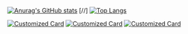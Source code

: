 [![Anurag's GitHub stats](https://github-readme-stats.vercel.app/api?username=SoldOut200114&show_icons=true&theme=radical)](https://github.com/SoldOut200114)
[//]
    [![Top Langs](https://github-readme-stats.vercel.app/api/top-langs/?username=SoldOut200114&layout=compact)](https://github.com/SoldOut200114)

[![Customized Card](https://github-readme-stats.vercel.app/api/pin?username=SoldOut200114&repo=reactBackstage&title_color=fff&icon_color=f9f9f9&text_color=9f9f9f&bg_color=151515)](https://github.com/SoldOut200114/reactBackstage)
[![Customized Card](https://github-readme-stats.vercel.app/api/pin?username=SoldOut200114&repo=remaxReact&title_color=fff&icon_color=f9f9f9&text_color=9f9f9f&bg_color=151515)](https://github.com/SoldOut200114/remaxReact)
[![Customized Card](https://github-readme-stats.vercel.app/api/pin?username=SoldOut200114&repo=reactApp&title_color=fff&icon_color=f9f9f9&text_color=9f9f9f&bg_color=151515)](https://github.com/SoldOut200114/reactApp)
